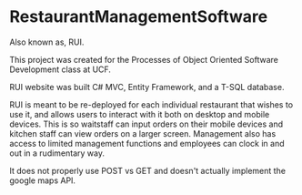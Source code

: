 # RestaurantManagementSoftware

Also known as, RUI.

This project was created for the Processes of Object Oriented Software Development class at UCF.

RUI website was built C# MVC, Entity Framework, and a T-SQL database. 

RUI is meant to be re-deployed for each individual restaurant that wishes to use it, and allows users to interact with it both on desktop and mobile devices. This is so waitstaff can input orders on their mobile devices and kitchen staff can view orders on a larger screen. Management also has access to limited management functions and employees can clock in and out in a rudimentary way.

It does not properly use POST vs GET and doesn't actually implement the google maps API. 
